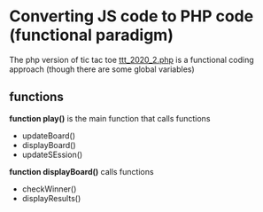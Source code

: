 # Converting JS code to PHP code (functional paradigm)

The php version of tic tac toe [ttt_2020_2.php](ttt_2020_2.php) is a functional coding approach (though there are some global variables)

## functions

**function play()**
is the main function that calls functions
- updateBoard()
- displayBoard()
- updateSEssion()

**function displayBoard()**
calls functions
- checkWinner()
- displayResults()

